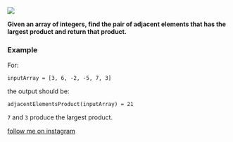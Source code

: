 <a href="https://www.instagram.com/9_Tay"><img src="https://img.shields.io/badge/instagram-%23E4415F?style=flat&logo=instagram&logoColor=white"/></a>

**Given an array of integers, find the pair of adjacent elements that has the largest product and return that product.**

### Example

For:

```
inputArray = [3, 6, -2, -5, 7, 3]
```

the output should be:

```
adjacentElementsProduct(inputArray) = 21
```

`7` and `3` produce the largest product.

[follow me on instagram](https://www.instagram.com/9_tay)